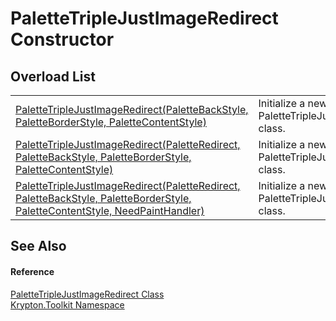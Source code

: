 # PaletteTripleJustImageRedirect Constructor


## Overload List
<table>
<tr>
<td><a href="45d3c802-9a8e-0acf-d779-ff9b94f273f7.md">PaletteTripleJustImageRedirect(PaletteBackStyle, PaletteBorderStyle, PaletteContentStyle)</a></td>
<td>Initialize a new instance of the PaletteTripleJustImageRedirect class.</td></tr>
<tr>
<td><a href="87267d87-3566-1de3-553b-a1f1c6b8fae6.md">PaletteTripleJustImageRedirect(PaletteRedirect, PaletteBackStyle, PaletteBorderStyle, PaletteContentStyle)</a></td>
<td>Initialize a new instance of the PaletteTripleJustImageRedirect class.</td></tr>
<tr>
<td><a href="e42aa9be-d8cd-b7e0-fa44-9a47b9140d6c.md">PaletteTripleJustImageRedirect(PaletteRedirect, PaletteBackStyle, PaletteBorderStyle, PaletteContentStyle, NeedPaintHandler)</a></td>
<td>Initialize a new instance of the PaletteTripleJustImageRedirect class.</td></tr>
</table>

## See Also


#### Reference
<a href="4437c43a-4e08-923b-c71a-42c44e047133.md">PaletteTripleJustImageRedirect Class</a>  
<a href="79d2eac2-21f4-54ff-7552-b20c33c30600.md">Krypton.Toolkit Namespace</a>  
